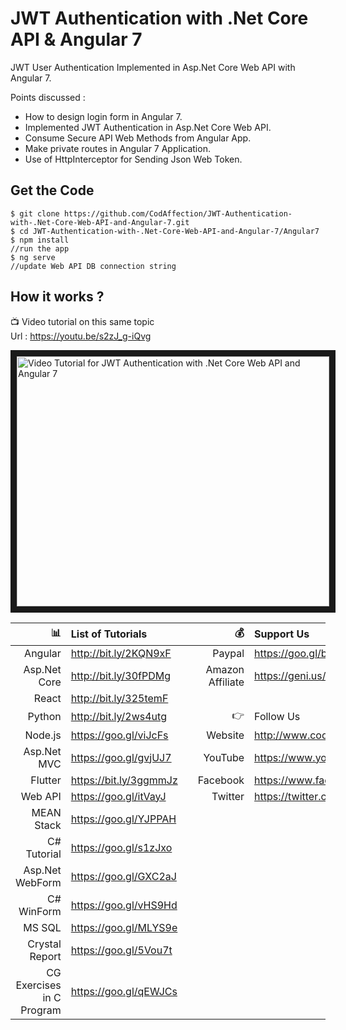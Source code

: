 # JWT Authentication with .Net Core API & Angular 7

JWT User Authentication Implemented in Asp.Net Core Web API with Angular 7.

Points discussed : 
- How to design login form in Angular 7.
- Implemented JWT Authentication in Asp.Net Core Web API.
- Consume Secure API Web Methods from Angular App.
- Make private routes in Angular 7 Application.
- Use of HttpInterceptor for Sending Json Web Token.

## Get the Code

```
$ git clone https://github.com/CodAffection/JWT-Authentication-with-.Net-Core-Web-API-and-Angular-7.git
$ cd JWT-Authentication-with-.Net-Core-Web-API-and-Angular-7/Angular7
$ npm install
//run the app
$ ng serve
//update Web API DB connection string
```

 ## How it works ?
 
 :tv: Video tutorial on this same topic  
 Url : https://youtu.be/s2zJ_g-iQvg
 
<a href="http://www.youtube.com/watch?feature=player_embedded&v=s2zJ_g-iQvg
" target="_blank"><img src="http://img.youtube.com/vi/s2zJ_g-iQvg/0.jpg" 
alt="Video Tutorial for JWT Authentication with .Net Core Web API and Angular 7" width="500" height="400" border="10" /></a>


| :bar_chart:               |  List of Tutorials   |   | :moneybag:           | Support Us                           |
|--------------------------:|:---------------------|---|---------------------:|:-------------------------------------|
| Angular                   |http://bit.ly/2KQN9xF |   |Paypal                | https://goo.gl/bPcyXW                |
| Asp.Net Core              |http://bit.ly/30fPDMg |   |Amazon   Affiliate    | https://geni.us/JDzpE                |
| React                     |http://bit.ly/325temF |   |
| Python                    |http://bit.ly/2ws4utg |   | :point_right:        | Follow Us                            |
| Node.js                   |https://goo.gl/viJcFs |   |Website               |http://www.codaffection.com          |
| Asp.Net MVC               |https://goo.gl/gvjUJ7 |   |YouTube               |https://www.youtube.com/codaffection  |
| Flutter                   |https://bit.ly/3ggmmJz|   |Facebook              |https://www.facebook.com/codaffection |
| Web API                   |https://goo.gl/itVayJ |   |Twitter               |https://twitter.com/CodAffection      |
| MEAN Stack                |https://goo.gl/YJPPAH |   |
| C# Tutorial               |https://goo.gl/s1zJxo |   |
| Asp.Net WebForm           |https://goo.gl/GXC2aJ |   |
| C# WinForm                |https://goo.gl/vHS9Hd |   |
| MS SQL                    |https://goo.gl/MLYS9e |   |
| Crystal Report            |https://goo.gl/5Vou7t |   |
| CG Exercises in C Program |https://goo.gl/qEWJCs |   |
